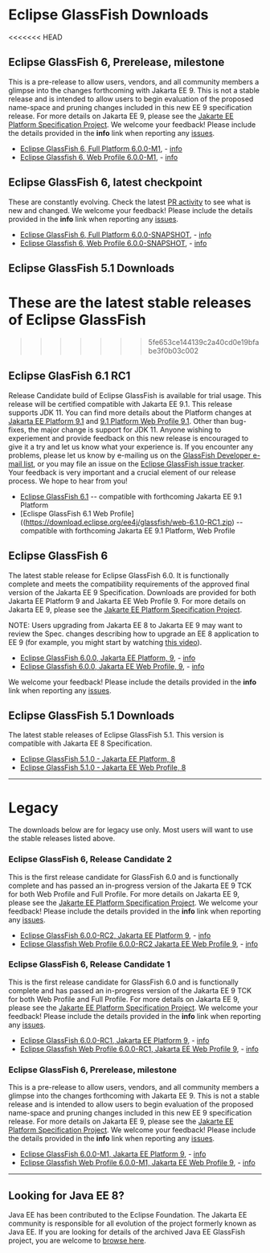 # Eclipse GlassFish Downloads
<<<<<<< HEAD

## Eclipse GlassFish 6, Prerelease, milestone

This is a pre-release to allow users, vendors, and all community members a glimpse into the changes forthcoming with Jakarta EE 9. This is not a stable release and is intended to allow users to begin evaluation of the proposed name-space and pruning changes included in this new EE 9 specification release. For more details on Jakarta EE 9, please see the [Jakarte EE Platform Specification Project](https://eclipse-ee4j.github.io/jakartaee-platform/). We welcome your feedback! Please include the details provided in the **info** link when reporting any [issues](https://github.com/eclipse-ee4j/glassfish/issues).

* [Eclipse GlassFish 6, Full Platform 6.0.0-M1](http://download.eclipse.org/ee4j/glassfish/glassfish-6.0.0-M1.zip), - [info](http://download.eclipse.org/ee4j/glassfish/glassfish-6.0.0-M1.info)
* [Eclipse Glassfish 6, Web Profile 6.0.0-M1](http://download.eclipse.org/ee4j/glassfish/web-6.0.0-M1.zip), - [info](http://download.eclipse.org/ee4j/glassfish/web-6.0.0-M1.info)

## Eclipse GlassFish 6, latest checkpoint

These are constantly evolving. Check the latest [PR activity](https://github.com/eclipse-ee4j/glassfish/pulls) to see what is new and changed. We welcome your feedback! Please include the details provided in the **info** link when reporting any [issues](https://github.com/eclipse-ee4j/glassfish/issues).

* [Eclipse GlassFish 6, Full Platform 6.0.0-SNAPSHOT](http://download.eclipse.org/ee4j/glassfish/glassfish-6.0.0-SNAPSHOT-nightly.zip), - [info](http://download.eclipse.org/ee4j/glassfish/glassfish-6.0.0-SNAPSHOT-nightly.info)
* [Eclipse Glassfish 6, Web Profile 6.0.0-SNAPSHOT](http://download.eclipse.org/ee4j/glassfish/web-6.0.0-SNAPSHOT-nightly.zip), - [info](http://download.eclipse.org/ee4j/glassfish/web-6.0.0-SNAPSHOT-nightly.info)

## Eclipse GlassFish 5.1 Downloads

These are the latest stable releases of Eclipse GlassFish
=======
>>>>>>> 5fe653ce144139c2a40cd0e19bfabe3f0b03c002

## Eclipse GlasFish 6.1 RC1

Release Candidate build of Eclipse GlassFish is available for trial usage. This release will be certified compatible with
Jakarta EE 9.1. This release supports JDK 11.
You can find more details about the Platform changes at [Jakarta EE Platform 9.1](https://jakarta.ee/specifications/platform/9.1/) and [9.1 Platform Web Profile 9.1](https://jakarta.ee/specifications/webprofile/9.1/). Other than bug-fixes, the major change is support for JDK 11.
Anyone wishing to experiement and provide feedback
on this new release is encouraged to give it a try and let us know what your experience is.
If you encounter any problems, please let us know by e-mailing us on the [GlassFish Developer e-mail list](mailto:glassfish-dev@eclipse.org), or you may file an issue on the [Eclipse GlassFish issue tracker](https://github.com/eclipse-ee4j/glassfish/issues). 
Your feedback is very important and a crucial element of our release process.
We hope to hear from you!

* [Eclipse GlassFish 6.1](https://download.eclipse.org/ee4j/glassfish/glassfish-6.1.0-RC1.zip) -- compatible with forthcoming Jakarta EE 9.1 Platform
* [Eclispe GlassFish 6.1 Web Profile]((https://download.eclipse.org/ee4j/glassfish/web-6.1.0-RC1.zip) -- compatible with forthcoming Jakarta EE 9.1 Platform, Web Profile

## Eclipse GlassFish 6

The latest stable release for Eclipse GlassFish 6.0. It is functionally complete and meets the compatibility requirements of the approved final version of the Jakarta EE 9 Specification. Downloads are provided for both Jakarta EE Platform 9 and Jakarta EE Web Profile 9.
For more details on Jakarta EE 9, please see the [Jakarte EE Platform Specification Project](https://eclipse-ee4j.github.io/jakartaee-platform/). 

NOTE: Users upgrading from Jakarta EE 8 to Jakarta EE 9 may want to review the Spec. changes describing how to upgrade an EE 8 application to EE 9 (for example, you might start by watching [this video](https://youtu.be/3ClvncBrKJw?t=405)).

* [Eclipse GlassFish 6.0.0, Jakarta EE Platform, 9](https://download.eclipse.org/ee4j/glassfish/glassfish-6.0.0.zip), - [info](https://download.eclipse.org/ee4j/glassfish/glassfish-6.0.0.info)
* [Eclipse Glassfish 6.0.0, Jakarta EE Web Profile, 9](https://download.eclipse.org/ee4j/glassfish/web-6.0.0.zip), - [info](https://download.eclipse.org/ee4j/glassfish/web-6.0.0.info)

We welcome your feedback! Please include the details provided in the **info** link when reporting any [issues](https://github.com/eclipse-ee4j/glassfish/issues).


## Eclipse GlassFish 5.1 Downloads

The latest stable releases of Eclipse GlassFish 5.1. This version is compatible with Jakarta EE 8 Specification.

* [Eclipse GlassFish 5.1.0 - Jakarta EE Platform, 8](https://www.eclipse.org/downloads/download.php?file=/glassfish/glassfish-5.1.0.zip)
* [Eclipse GlassFish 5.1.0 - Jakarta EE Web Profile, 8](https://www.eclipse.org/downloads/download.php?file=/glassfish/web-5.1.0.zip)

----

# Legacy

The downloads below are for legacy use only. Most users will want to use the stable releases listed above.

### Eclipse GlassFish 6, Release Candidate 2

This is the first release candidate for GlassFish 6.0 and is functionally complete and has passed an in-progress version of the Jakarta EE 9 TCK for both Web Profile and Full Profile.
For more details on Jakarta EE 9, please see the [Jakarte EE Platform Specification Project](https://eclipse-ee4j.github.io/jakartaee-platform/). We welcome your feedback! Please include the details provided in the **info** link when reporting any [issues](https://github.com/eclipse-ee4j/glassfish/issues).

* [Eclipse GlassFish 6.0.0-RC2, Jakarta EE Platform 9](https://download.eclipse.org/ee4j/glassfish/glassfish-6.0.0-RC2.zip), - [info](https://download.eclipse.org/ee4j/glassfish/glassfish-6.0.0-RC2.info)
* [Eclipse Glassfish Web Profile 6.0.0-RC2 Jakarta EE Web Profile 9](https://download.eclipse.org/ee4j/glassfish/web-6.0.0-RC2.zip), - [info](https://download.eclipse.org/ee4j/glassfish/web-6.0.0-RC2.info)


### Eclipse GlassFish 6, Release Candidate 1

This is the first release candidate for GlassFish 6.0 and is functionally complete and has passed an in-progress version of the Jakarta EE 9 TCK for both Web Profile and Full Profile.
For more details on Jakarta EE 9, please see the [Jakarte EE Platform Specification Project](https://eclipse-ee4j.github.io/jakartaee-platform/). We welcome your feedback! Please include the details provided in the **info** link when reporting any [issues](https://github.com/eclipse-ee4j/glassfish/issues).

* [Eclipse GlassFish 6.0.0-RC1, Jakarta EE Platform 9](https://download.eclipse.org/ee4j/glassfish/glassfish-6.0.0-RC1.zip), - [info](https://download.eclipse.org/ee4j/glassfish/glassfish-6.0.0-RC1.info)
* [Eclipse Glassfish Web Profile 6.0.0-RC1, Jakarta EE Web Profile 9](https://download.eclipse.org/ee4j/glassfish/web-6.0.0-RC1.zip), - [info](https://download.eclipse.org/ee4j/glassfish/web-6.0.0-RC1.info)

### Eclipse GlassFish 6, Prerelease, milestone

This is a pre-release to allow users, vendors, and all community members a glimpse into the changes forthcoming with Jakarta EE 9. This is not a stable release and is intended to allow users to begin evaluation of the proposed name-space and pruning changes included in this new EE 9 specification release. For more details on Jakarta EE 9, please see the [Jakarte EE Platform Specification Project](https://eclipse-ee4j.github.io/jakartaee-platform/). We welcome your feedback! Please include the details provided in the **info** link when reporting any [issues](https://github.com/eclipse-ee4j/glassfish/issues).

* [Eclipse GlassFish 6.0.0-M1, Jakarta EE Platform 9](http://download.eclipse.org/ee4j/glassfish/glassfish-6.0.0-M1.zip), - [info](http://download.eclipse.org/ee4j/glassfish/glassfish-6.0.0-M1.info)
* [Eclipse Glassfish Web Profile 6.0.0-M1, Jakarta EE Web Profile 9](http://download.eclipse.org/ee4j/glassfish/web-6.0.0-M1.zip), - [info](http://download.eclipse.org/ee4j/glassfish/web-6.0.0-M1.info)

----

## Looking for Java EE 8?

Java EE has been contributed to the Eclipse Foundation.
The Jakarta EE community is responsible for all evolution of the
project formerly known as Java EE.
If you are looking for details of the archived Java EE GlassFish project, you are welcome to
[browse here](https://javaee.github.io/glassfish). 
